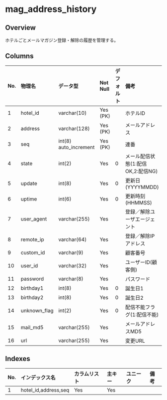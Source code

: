# mag_address_history

## Overview

ホテルごとメールマガジン登録・解除の履歴を管理する。

## Columns

|No.|物理名|データ型|Not Null|デフォルト|備考|
|:--|:--|:--|:--|:--|:--|
|1|hotel_id|varchar(10)|Yes (PK)||ホテルID|
|2|address|varchar(128)|Yes (PK)||メールアドレス|
|3|seq|int(8) auto_increment|Yes (PK)||連番|
|4|state|int(2)|Yes|0|メール配信状態(1:配信OK,2:配信NG)|
|5|update|int(8)|Yes|0|更新日(YYYYMMDD)|
|6|uptime|int(6)|Yes|0|更新時刻(HHMMSS)|
|7|user_agent|varchar(255)|Yes||登録／解除ユーザエージェント|
|8|remote_ip|varchar(64)|Yes||登録／解除IPアドレス|
|9|custom_id|varchar(9)|Yes||顧客番号|
|10|user_id|varchar(32)|Yes||ユーザーID(顧客側)|
|11|password|varchar(8)|Yes||パスワード|
|12|birthday1|int(8)|Yes|0|誕生日1|
|13|birthday2|int(8)|Yes|0|誕生日2|
|14|unknown_flag|int(2)|Yes|0|配信不能フラグ(1:配信不能)|
|15|mail_md5|varchar(255)|Yes||メールアドレスMD5|
|16|url|varchar(255)|Yes||変更URL|

## Indexes

|No.|インデックス名|カラムリスト|主キー|ユニーク|備考|
|:--|:--|:--|:--|:--|:--|
|1|hotel_id,address,seq|Yes|Yes||
